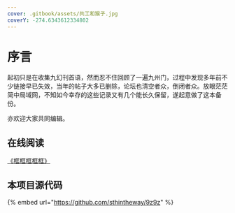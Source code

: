 ```yaml
---
cover: .gitbook/assets/共工和猴子.jpg
coverY: -274.6343612334802
---
```


# 序言

起初只是在收集九幻刊首语，然而忍不住回顾了一遍九州门，过程中发现多年前不少链接早已失效，当年的帖子大多已删除，论坛也清空者众，倒闭者众。放眼茫茫简中局域网，不知如今幸存的这些记录又有几个能长久保留，遂起意做了这本备份。

亦欢迎大家共同编辑。

## 在线阅读

[《框框框框框》](https://9z9z.gitbook.io/kuang-kuang-kuang-kuang-kuang/)

## 本项目源代码

{% embed url="https://github.com/sthintheway/9z9z" %}
